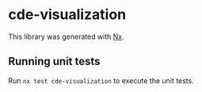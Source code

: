 # cde-visualization

This library was generated with [Nx](https://nx.dev).

## Running unit tests

Run `nx test cde-visualization` to execute the unit tests.
